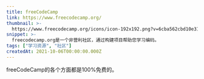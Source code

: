 ```yaml
---
title: freeCodeCamp
link: https://www.freecodecamp.org/
thumbnail: >-
  https://www.freecodecamp.org/icons/icon-192x192.png?v=6cba562cbd10e31af925a976f3db73f7
snippet: >-
  freecodecamp.org是一个非营利社区，通过构建项目帮助您学习编码。
tags: ["学习资源", "社区"]
createdAt: 2021-10-06T00:00:00.000Z
---
```

freeCodeCamp的各个方面都是100%免费的。